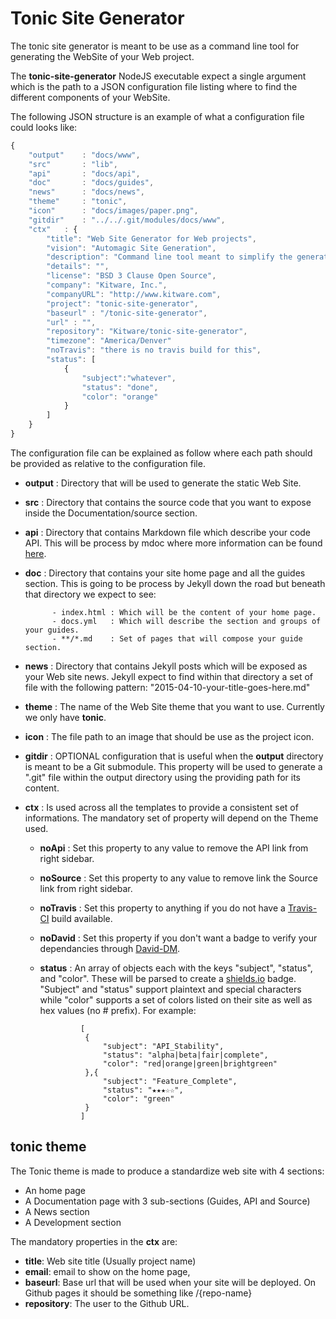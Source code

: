 # Tonic Site Generator

The tonic site generator is meant to be use as a command line tool for
generating the WebSite of your Web project.

The **tonic-site-generator** NodeJS executable expect a single argument which
is the path to a JSON configuration file listing where to find the different
components of your WebSite.

The following JSON structure is an example of what a configuration file
could looks like:

```js
{
    "output"    : "docs/www",
    "src"       : "lib",
    "api"       : "docs/api",
    "doc"       : "docs/guides",
    "news"      : "docs/news",
    "theme"     : "tonic",
    "icon"      : "docs/images/paper.png",
    "gitdir"    : "../../.git/modules/docs/www",
    "ctx"   : {
        "title": "Web Site Generator for Web projects",
        "vision": "Automagic Site Generation",
        "description": "Command line tool meant to simplify the generation of documentation threw a complete Web Site",
        "details": "",
        "license": "BSD 3 Clause Open Source",
        "company": "Kitware, Inc.",
        "companyURL": "http://www.kitware.com",
        "project": "tonic-site-generator",
        "baseurl" : "/tonic-site-generator",
        "url" : "",
        "repository": "Kitware/tonic-site-generator",
        "timezone": "America/Denver"
        "noTravis": "there is no travis build for this",
        "status": [
            {
                "subject":"whatever",
                "status": "done",
                "color": "orange"
            }
        ]
    }
}
```
The configuration file can be explained as follow where each path should be
provided as relative to the configuration file.

- **output** : Directory that will be used to generate the static Web Site.

- **src** : Directory that contains the source code that you want to expose
          inside the Documentation/source section.

- **api** : Directory that contains Markdown file which describe your code API.
            This will be process by mdoc where more information can be found
            [here](https://www.npmjs.com/package/mdoc).

- **doc** : Directory that contains your site home page and all the guides section.
            This is going to be process by Jekyll down the road but beneath that
            directory we expect to see:

            - index.html : Which will be the content of your home page.
            - docs.yml   : Which will describe the section and groups of your guides.
            - **/*.md    : Set of pages that will compose your guide section.

- **news** : Directory that contains Jekyll posts which will be exposed as your
             Web site news. Jekyll expect to find within that directory a set of
             file with the following pattern: "2015-04-10-your-title-goes-here.md"

- **theme** : The name of the Web Site theme that you want to use. Currently we
              only have **tonic**.

- **icon** : The file path to an image that should be use as the project icon.

- **gitdir** : OPTIONAL configuration that is useful when the **output** directory
               is meant to be a Git submodule. This property will be used to generate
               a ".git" file within the output directory using the providing path
               for its content.

- **ctx** : Is used across all the templates to provide a consistent set of
            informations. The mandatory set of property will depend on the Theme
            used.
    - **noApi** : Set this property to any value to remove the API link from right sidebar.
    - **noSource** : Set this property to any value to remove link the Source link from right sidebar.
    - **noTravis** : Set this property to anything if you do not have a
                    [Travis-CI](https://travis-ci.org) build available.
    - **noDavid** : Set this property if you don't want a badge to verify your
                    dependancies through [David-DM](https://david-dm.org).
    - **status** : An array of objects each with the keys "subject", "status", and "color". These
                   will be parsed to create a [shields.io](https://shields.io) badge. "Subject" and
                   "status" support plaintext and special characters while "color" supports a set
                   of colors listed on their site as well as hex values (no # prefix).
                   For example:

                   [
                    {
                        "subject": "API_Stability",
                        "status": "alpha|beta|fair|complete",
                        "color": "red|orange|green|brightgreen"
                    },{
                        "subject": "Feature_Complete",
                        "status": "★★★☆☆",
                        "color": "green"
                    }
                   ]

## tonic theme

The Tonic theme is made to produce a standardize web site with 4 sections:

- An home page
- A Documentation page with 3 sub-sections (Guides, API and Source)
- A News section
- A Development section

The mandatory properties in the **ctx** are:

- **title**: Web site title (Usually project name)
- **email**: email to show on the home page,
- **baseurl**: Base url that will be used when your site will be deployed. On Github
           pages it should be something like /{repo-name}
- **repository**: The user to the Github URL.
